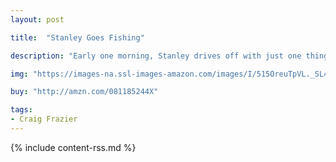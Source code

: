 ```yaml
---
layout: post

title:  "Stanley Goes Fishing"

description: "Early one morning, Stanley drives off with just one thing in mind: going fishing. He puts his boat in the stream and rows to all the best fishing spots, but not a single fish bites. Where are they?"

img: "https://images-na.ssl-images-amazon.com/images/I/515OreuTpVL._SL480_.jpg"

buy: "http://amzn.com/081185244X"

tags:
- Craig Frazier
---
```


{% include content-rss.md %}